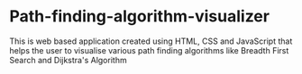 # Path-finding-algorithm-visualizer
This is web based application created using HTML, CSS and JavaScript that helps the user to visualise various path finding algorithms like Breadth First Search and Dijkstra's Algorithm
